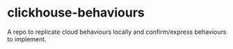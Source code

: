 # clickhouse-behaviours
A repo to replicate cloud behaviours locally and confirm/express behaviours to implement.
